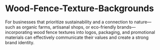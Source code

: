 # Wood-Fence-Texture-Backgrounds
For businesses that prioritize sustainability and a connection to nature—such as organic farms, artisanal shops, or eco-friendly brands—incorporating wood fence textures into logos, packaging, and promotional materials can effectively communicate their values and create a strong brand identity.
